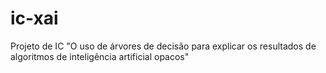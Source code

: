 # ic-xai
Projeto de IC "O uso de árvores de decisão para explicar os resultados de algoritmos de inteligência artificial opacos"
